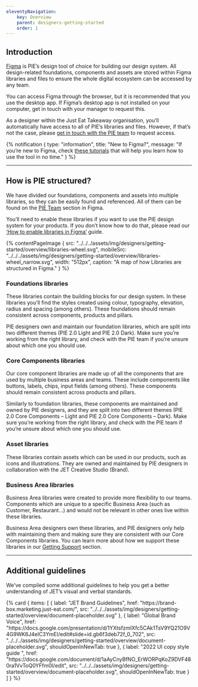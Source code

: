 ```yaml
---
eleventyNavigation:
    key: Overview
    parent: designers-getting-started
    order: 1
---
```


## Introduction

[Figma](https://www.figma.com/ui-design-tool) is PIE’s design tool of choice for building our design system. All design-related foundations, components and assets are stored within Figma libraries and files to ensure the whole digital ecosystem can be accessed by any team.

You can access Figma through the browser, but it is recommended that you use the desktop app. If Figma’s desktop app is not installed on your computer, get in touch with your manager to request this.

As a designer within the Just Eat Takeaway organisation, you’ll automatically have access to all of PIE’s libraries and files. However, if that’s not the case, please [get in touch with the PIE team]() to request access.

{% notification {
type: "information",
title: "New to Figma?",
message: "If you’re new to Figma, check [these tutorials](https://www.figma.com/resources/learn-design/?fuid=1093444461414143879) that will help you learn how to use the tool in no time."
} %}

---

## How is PIE structured?

We have divided our foundations, components and assets into multiple libraries, so they can be easily found and referenced. All of them can be found on the [PIE Team]() section in Figma.

You’ll need to enable these libraries if you want to use the PIE design system for your products. If you don’t know how to do that, please read our [‘How to enable libraries in Figma’]() guide.


{% contentPageImage {
src: "../../../assets/img/designers/getting-started/overview/libraries-wheel.svg",
mobileSrc: "../../../assets/img/designers/getting-started/overview/libraries-wheel_narrow.svg",
width: "512px",
caption: "A map of how Libraries are structured in Figma."
} %}


### Foundations libraries

These libraries contain the building blocks for our design system. In these libraries you’ll find the styles created using colour, typography, elevation, radius and spacing (among others). These foundations should remain consistent across components, products and pillars.

PIE designers own and maintain our foundation libraries, which are split into two different themes (PIE 2.0 Light and PIE 2.0 Dark). Make sure you’re working from the right library, and check with the PIE team if you’re unsure about which one you should use.

### Core Components libraries

Our core component libraries are made up of all the components that are used by multiple business areas and teams. These include components like buttons, labels, chips, input fields (among others). These components should remain consistent across products and pillars.

Similarly to foundation libraries, these components are maintained and owned by PIE designers, and they are split into two different themes (PIE 2.0 Core Components – Light and PIE 2.0 Core Components – Dark). Make sure you’re working from the right library, and check with the PIE team if you’re unsure about which one you should use.

### Asset libraries

These libraries contain assets which can be used in our products, such as icons and illustrations. They are owned and maintained by PIE designers in collaboration with the JET Creative Studio (Brand).

### Business Area libraries

Business Area libraries were created to provide more flexibility to our teams. Components which are unique to a specific Business Area (such as Customer, Restaurant…) and would not be relevant in other ones live within these libraries.

Business Area designers own these libraries, and PIE designers only help with maintaining them and making sure they are consistent with our Core Components libraries. You can learn more about how we support these libraries in our [Getting Support]() section.

---

## Additional guidelines

We’ve compiled some additional guidelines to help you get a better understanding of JET’s visual and verbal standards.

<div class="foo">
{% card {
  items: [
        {
          label: "JET Brand Guidelines",
          href: "https://brand-box.marketing.just-eat.com/",
          src: "../../../assets/img/designers/getting-started/overview/document-placeholder.svg"
        },
        {
          label: "Global Brand Voice",
          href: "https://docs.google.com/presentation/d/1YXtsfzmIXfc5CAk1TsV9YQ21O9V4G9WK6J4elC3YmEI/edit#slide=id.gb6f3deb72f_0_702",
          src: "../../../assets/img/designers/getting-started/overview/document-placeholder.svg",
          shouldOpenInNewTab: true
        },
        {
          label: "2022 UI copy style guide ",
          href: "https://docs.google.com/document/d/1aAyCnyBfNO_ErWORPqKoZ9DVF480ra1VvToQ0YFfm0I/edit",
          src: "../../../assets/img/designers/getting-started/overview/document-placeholder.svg",
          shouldOpenInNewTab: true
        }
    ]
} %}
</div>
